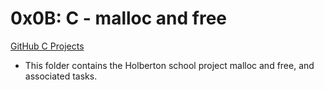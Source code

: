 # 0x0B: C - malloc and free

[GitHub C Projects](https://github.com/Jilroge7/holbertonschool-low_level_programming.git)

* This folder contains the Holberton school project malloc and free, and associated tasks.
